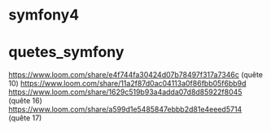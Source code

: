 

# symfony4
# quetes_symfony
https://www.loom.com/share/e4f744fa30424d07b78497f317a7346c (quête 10)
https://www.loom.com/share/11a2f87d0ac04113a0f86fbb05f6bb9d
https://www.loom.com/share/1629c519b93a4adda07d8d85922f8045 (quête 16)
https://www.loom.com/share/a599d1e5485847ebbb2d81e4eeed5714 (quête 17)
